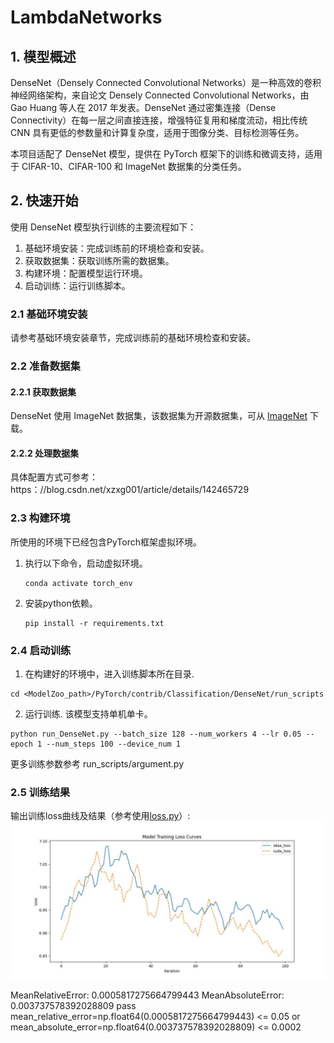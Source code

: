 # LambdaNetworks

## 1. 模型概述
DenseNet（Densely Connected Convolutional Networks）是一种高效的卷积神经网络架构，来自论文 Densely Connected Convolutional Networks，由 Gao Huang 等人在 2017 年发表。DenseNet 通过密集连接（Dense Connectivity）在每一层之间直接连接，增强特征复用和梯度流动，相比传统 CNN 具有更低的参数量和计算复杂度，适用于图像分类、目标检测等任务。

本项目适配了 DenseNet 模型，提供在 PyTorch 框架下的训练和微调支持，适用于 CIFAR-10、CIFAR-100 和 ImageNet 数据集的分类任务。

## 2. 快速开始
使用 DenseNet 模型执行训练的主要流程如下：
1. 基础环境安装：完成训练前的环境检查和安装。
2. 获取数据集：获取训练所需的数据集。
3. 构建环境：配置模型运行环境。
4. 启动训练：运行训练脚本。

### 2.1 基础环境安装
请参考基础环境安装章节，完成训练前的基础环境检查和安装。

### 2.2 准备数据集
#### 2.2.1 获取数据集
DenseNet 使用 ImageNet 数据集，该数据集为开源数据集，可从 [ImageNet](https：//image-net.org/) 下载。


#### 2.2.2 处理数据集
具体配置方式可参考：https：//blog.csdn.net/xzxg001/article/details/142465729

### 2.3 构建环境

所使用的环境下已经包含PyTorch框架虚拟环境。
1. 执行以下命令，启动虚拟环境。
    ```
    conda activate torch_env
    ```
2. 安装python依赖。
    ```
    pip install -r requirements.txt
    ```
### 2.4 启动训练
1. 在构建好的环境中，进入训练脚本所在目录. 
```
cd <ModelZoo_path>/PyTorch/contrib/Classification/DenseNet/run_scripts
```
2. 运行训练. 该模型支持单机单卡。
```shell
python run_DenseNet.py --batch_size 128 --num_workers 4 --lr 0.05 --epoch 1 --num_steps 100 --device_num 1
```
更多训练参数参考 run_scripts/argument.py

### 2.5 训练结果
输出训练loss曲线及结果（参考使用[loss.py](./run_scripts/loss.py)）: 
![训练loss曲线](./run_scripts/loss.jpg)

MeanRelativeError: 0.0005817275664799443
MeanAbsoluteError: 0.003737578392028809
pass mean_relative_error=np.float64(0.0005817275664799443) <= 0.05 or mean_absolute_error=np.float64(0.003737578392028809) <= 0.0002